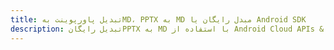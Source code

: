 ---title: تبدیل پاورپوینت بهMD، PPTX به MD مبدل رایگان یا Android SDKdescription: تبدیل رایگانPPTX به MD با استفاده از Android Cloud APIs & SDK. همچنین اسناد Microsoft PowerPoint را در Cloud ایجاد، ویرایش و رندر کنید.---